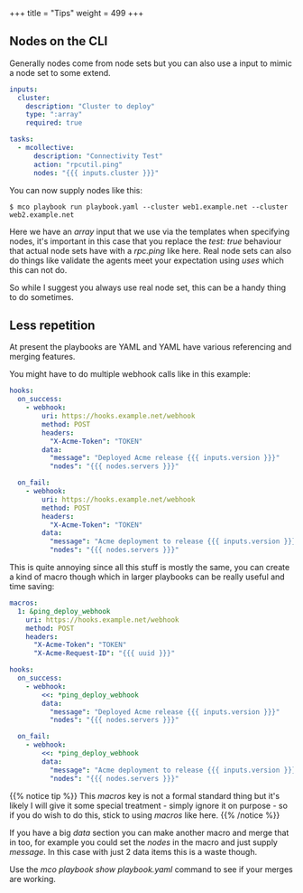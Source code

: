 +++
title = "Tips"
weight = 499
+++

## Nodes on the CLI

Generally nodes come from node sets but you can also use a input to mimic a node set to some extend.

```yaml
inputs:
  cluster:
    description: "Cluster to deploy"
    type: ":array"
    required: true

tasks:
  - mcollective:
      description: "Connectivity Test"
      action: "rpcutil.ping"
      nodes: "{{{ inputs.cluster }}}"
```

You can now supply nodes like this:

```
$ mco playbook run playbook.yaml --cluster web1.example.net --cluster web2.example.net
```

Here we have an *array* input that we use via the templates when specifying nodes, it's important in
this case that you replace the *test: true* behaviour that actual node sets have with a *rpc.ping* like
here.  Real node sets can also do things like validate the agents meet your expectation using *uses*
which this can not do.

So while I suggest you always use real node set, this can be a handy thing to do sometimes.

## Less repetition

At present the playbooks are YAML and YAML have various referencing and merging features.

You might have to do multiple webhook calls like in this example:

```yaml
hooks:
  on_success:
    - webhook:
        uri: https://hooks.example.net/webhook
        method: POST
        headers:
          "X-Acme-Token": "TOKEN"
        data:
          "message": "Deployed Acme release {{{ inputs.version }}}"
          "nodes": "{{{ nodes.servers }}}"

  on_fail:
    - webhook:
        uri: https://hooks.example.net/webhook
        method: POST
        headers:
          "X-Acme-Token": "TOKEN"
        data:
          "message": "Acme deployment to release {{{ inputs.version }}} failed"
          "nodes": "{{{ nodes.servers }}}"
```

This is quite annoying since all this stuff is mostly the same, you can create a kind of macro though which in larger playbooks can be really useful and time saving:

```yaml
macros:
  1: &ping_deploy_webhook
    uri: https://hooks.example.net/webhook
    method: POST
    headers:
      "X-Acme-Token": "TOKEN"
      "X-Acme-Request-ID": "{{{ uuid }}}"

hooks:
  on_success:
    - webhook:
        <<: *ping_deploy_webhook
        data:
          "message": "Deployed Acme release {{{ inputs.version }}}"
          "nodes": "{{{ nodes.servers }}}"

  on_fail:
    - webhook:
        <<: *ping_deploy_webhook
        data:
          "message": "Acme deployment to release {{{ inputs.version }}} failed"
          "nodes": "{{{ nodes.servers }}}"
```

{{% notice tip %}}
This *macros* key is not a formal standard thing but it's likely I will give it some special treatment - simply ignore it on purpose - so if you do wish to do this, stick to using *macros* like here.
{{% /notice %}}

If you have a big *data* section you can make another macro and merge that in too, for example you could set the *nodes* in the macro and just supply *message*.  In this case with just 2 data items this is a waste though.

Use the *mco playbook show playbook.yaml* command to see if your merges are working.

